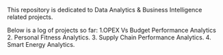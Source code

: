 This repository is dedicated to Data Analytics & Business Intelligence related projects.

Below is a log of projects so far:
1.OPEX Vs Budget Performance Analytics
2. Personal Fitness Analytics.
3. Supply Chain Performance Analytics.
4. Smart Energy Analytics.
